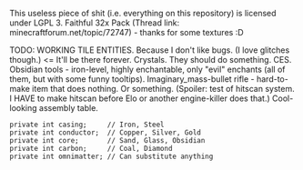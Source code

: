 This useless piece of shit (i.e. everything on this repository) is licensed under LGPL 3.
Faithful 32x Pack (Thread link: minecraftforum.net/topic/72747) - thanks for some textures :D


TODO: 
WORKING TILE ENTITIES. Because I don't like bugs. (I love glitches though.) <= It'll be there forever.
Crystals. They should do something.
CES.
Obsidian tools - iron-level, highly enchantable, only "evil" enchants (all of them, but with some funny tooltips).
Imaginary_mass-bullet rifle - hard-to-make item that does nothing. Or something. (Spoiler: test of hitscan system. I HAVE to make hitscan before Elo or another engine-killer does that.)
Cool-looking assembly table. 

	private int casing;		// Iron, Steel
	private int conductor;	// Copper, Silver, Gold
	private int core;		// Sand, Glass, Obsidian
	private int carbon;		// Coal, Diamond
	private int omnimatter;	// Can substitute anything
